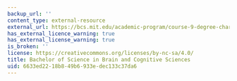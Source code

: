 ```yaml
---
backup_url: ''
content_type: external-resource
external_url: https://bcs.mit.edu/academic-program/course-9-degree-chart
has_external_licence_warning: true
has_external_license_warning: true
is_broken: ''
license: https://creativecommons.org/licenses/by-nc-sa/4.0/
title: Bachelor of Science in Brain and Cognitive Sciences
uid: 6633ed22-18b8-49b6-933e-dec133c37da6
---
```

